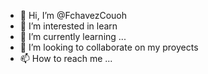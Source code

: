- 👋 Hi, I’m @FchavezCouoh
- 👀 I’m interested in learn
- 🌱 I’m currently learning ...
- 💞️ I’m looking to collaborate on my proyects
- 📫 How to reach me ...

<!---
FchavezCouoh/FchavezCouoh is a ✨ special ✨ repository because its `README.md` (this file) appears on your GitHub profile.
You can click the Preview link to take a look at your changes.
--->
